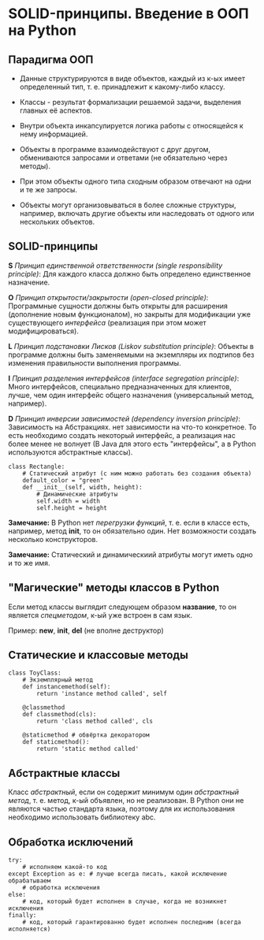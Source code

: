 # SOLID-принципы. Введение в ООП на Python


## Парадигма ООП

* Данные структурируются в виде объектов, каждый из к-ых имеет определенный тип, т. е. принадлежит к какому-либо классу.

* Классы - результат формализации решаемой задачи, выделения главных её аспектов.

* Внутри объекта инкапсулируется логика работы с относящейся к нему информацией.

* Объекты в программе взаимодействуют с друг другом, обмениваются запросами и ответами (не обязательно через методы).

* При этом объекты одного типа сходным образом отвечают на одни и те же запросы.

* Объекты могут организовываться в более сложные структуры, например, включать другие объекты или наследовать от одного или нескольких объектов.


## SOLID-принципы

**S** _Принцип единственной ответственности (single responsibility principle)_: Для каждого класса должно быть определено единственное назначение.

**O** _Принцип открытости/закрытости (open-closed principle)_: Программные сущности должны быть открыты для расширения (дополнение новым функционалом), но закрыты для модификации уже существующего *интерфейса* (реализация при этом может модифицироваться).

**L** _Принцип подстановки Лисков (Liskov substitution principle)_: Объекты в программе должны быть заменяемыми на экземпляры их подтипов без изменения правильности выполнения программы.

**I** _Принцип разделения интерфейсов (interface segregation principle)_: Много интерфейсов, специально предназначенных для клиентов, лучше, чем один интерфейс общего назначения (универсальный метод, например).

**D** _Принцип инверсии зависимостей (dependency inversion principle)_: Зависимость на Абстракциях. нет зависимости на что-то конкретное. То есть необходимо создать некоторый интерфейс, а реализация нас более менее не волнует (В Java для этого есть "интерфейсы", а в Python используются абстрактные классы).


	class Rectangle:
		# Статический атрибут (с ним можно работать без создания объекта)
		default_color = "green"
		def __init__(self, width, height):
			# Динамические атрибуты
			self.width = width
			self.height = height

**Замечание:** В Python нет *перегрузки функций*, т. е. если в классе есть, например, метод __init__, то он обязательно один. Нет возможности создать несколько конструкторов.

**Замечание:** Статический и динамическиий атрибуты могут иметь одно и то же имя.


## "Магические" методы классов в Python

Если метод классы выглядит следующем образом __название__, то он является *спецметодом*, к-ый уже встроен в сам язык.

Пример: __new__, __init__, __del__ (не вполне деструктор)


## Статические и классовые методы

	class ToyClass:
		# Экземплярный метод
		def instancemethod(self):
			return 'instance method called', self
		
		@classmethod
		def classmethod(cls):
			return 'class method called', cls
		
		@staticmethod # обвёртка декоратором
		def staticmethod():
			return 'static method called'


## Абстрактные классы

Класс *абстрактный*, если он содержит минимум один *абстрактный метод*, т. е. метод, к-ый объявлен, но не реализован. В Python они не являются частью стандарта языка, поэтому для их использования необходимо использовать библиотеку abc.


## Обработка исключений

	try:
		# исполняем какой-то код
	except Exception as e: # лучше всегда писать, какой исключение обрабатываем
		# обработка исключения
	else:
		# код, который будет исполнен в случае, когда не возникнет исключения
	finally:
		# код, который гарантированно будет исполнен последним (всегда исполняется)



